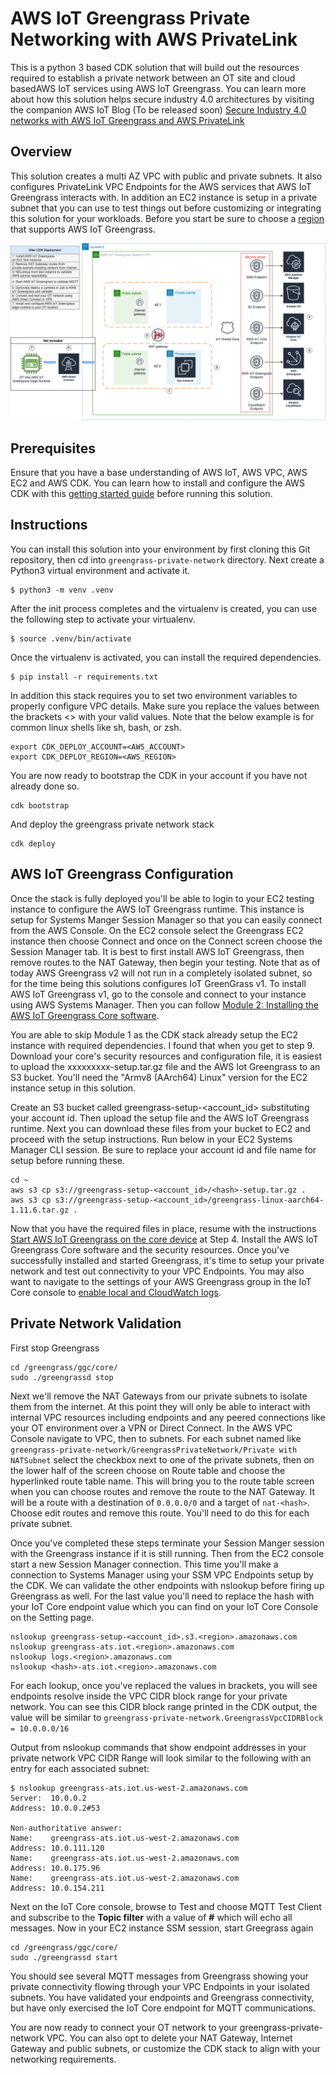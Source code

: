 
# AWS IoT Greengrass Private Networking with AWS PrivateLink

This is a python 3 based CDK solution that will build out the resources required to establish a private network between an OT site and cloud basedAWS IoT services using AWS IoT Greengrass. You can learn more about how this solution helps secure industry 4.0 architectures by visiting the companion AWS IoT Blog (To be released soon) [Secure Industry 4.0 networks with AWS IoT Greengrass and AWS PrivateLink](https://aws.amazon.com/blogs/iot/)

## Overview

This solution creates a multi AZ VPC with public and private subnets. It also configures PrivateLink VPC Endpoints for the AWS services that AWS IoT Greengrass interacts with. In addition an EC2 instance is setup in a private subnet that you can use to test things out before customizing or integrating this solution for your workloads. Before you start be sure to choose a [region](https://docs.aws.amazon.com/general/latest/gr/greengrass.html) that supports AWS IoT Greengrass. 

![Architecture Diagram](GreengrassPrivateNetwork.drawio.png)

## Prerequisites
Ensure that you have a base understanding of AWS IoT, AWS VPC, AWS EC2 and AWS CDK. You can learn how to install and configure the AWS CDK with this [getting started guide](https://docs.aws.amazon.com/cdk/v2/guide/getting_started.html) before running this solution. 

## Instructions

You can install this solution into your environment by first cloning this Git repository, then cd into `greengrass-private-network` directory. 
Next create a Python3 virtual environment and activate it. 
 
```
$ python3 -m venv .venv
```

After the init process completes and the virtualenv is created, you can use the following
step to activate your virtualenv.

```
$ source .venv/bin/activate
```

Once the virtualenv is activated, you can install the required dependencies.

```
$ pip install -r requirements.txt
```

In addition this stack requires you to set two environment variables to properly configure VPC details. Make sure you replace the values between the brackets <> with your valid values. Note that the below example is for common linux shells like sh, bash, or zsh.

```
export CDK_DEPLOY_ACCOUNT=<AWS_ACCOUNT>
export CDK_DEPLOY_REGION=<AWS_REGION>
```

You are now ready to bootstrap the CDK in your account if you have not already done so. 

```
cdk bootstrap
```

And deploy the greengrass private network stack

``` 
cdk deploy
```

## AWS IoT Greengrass Configuration

Once the stack is fully deployed you'll be able to login to your EC2 testing instance to configure the AWS IoT Greengrass runtime. This instance is setup for Systems Manger Session Manager so that you can easily connect from the AWS Console. On the EC2 console select the Greengrass EC2 instance then choose Connect and once on the Connect screen choose the Session Manager tab. It is best to first install AWS IoT Greengrass, then remove routes to the NAT Gateway, then begin your testing. Note that as of today AWS Greengrass v2 will not run in a completely isolated subnet, so for the time being this solutions configures IoT GreenGrass v1. To install AWS IoT Greengrass v1, go to the console and connect to your instance using AWS Systems Manager. Then you can follow [Module 2: Installing the AWS IoT Greengrass Core software](https://docs.aws.amazon.com/greengrass/v1/developerguide/module2.html). 

You are able to skip Module 1 as the CDK stack already setup the EC2 instance with required dependencies. I found that when you get to step 9. Download your core's security resources and configuration file, it is easiest to upload the xxxxxxxxx-setup.tar.gz file and the AWS Iot Greengrass to an S3 bucket. You'll need the "Armv8 (AArch64) Linux" version for the EC2 instance setup in this solution. 

Create an S3 bucket called greengrass-setup-<account_id> substituting your account id. Then upload the setup file and the AWS IoT Greengrass runtime. Next you can download these files from your bucket to EC2 and proceed with the setup instructions. Run below in your EC2 Systems Manager CLI session. Be sure to replace your account id and file name for setup before running these.

```
cd ~
aws s3 cp s3://greengrass-setup-<account_id>/<hash>-setup.tar.gz .
aws s3 cp s3://greengrass-setup-<account_id>/greengrass-linux-aarch64-1.11.6.tar.gz .

```

Now that you have the required files in place, resume with the instructions [Start AWS IoT Greengrass on the core device](https://docs.aws.amazon.com/greengrass/v1/developerguide/gg-device-start.html) at Step 4. Install the AWS IoT Greengrass Core software and the security resources. Once you've successfully installed and started Greengrass, it's time to setup your private network and test out connectivity to your VPC Endpoints. You may also want to navigate to the settings of your AWS Greengrass group in the IoT Core console to [enable local and CloudWatch logs](https://docs.aws.amazon.com/greengrass/v1/developerguide/greengrass-logs-overview.html#config-logs). 

## Private Network Validation

First stop Greengrass
```
cd /greengrass/ggc/core/
sudo ./greengrassd stop
```

Next we'll remove the NAT Gateways from our private subnets to isolate them from the internet. At this point they will only be able to interact with internal VPC resources including endpoints and any peered connections like your OT environment over a VPN or Direct Connect. In the AWS VPC Console navigate to VPC, then to subnets. For each subnet named like `greengrass-private-network/GreengrassPrivateNetwork/Private with NATSubnet` select the checkbox next to one of the private subnets, then on the lower half of the screen choose on Route table and choose the hyperlinked route table name. This will bring you to the route table screen when you can choose routes and remove the route to the NAT Gateway. It will be a route with a destination of `0.0.0.0/0` and a target of `nat-<hash>`. Choose edit routes and remove this route. You'll need to do this for each private subnet. 

Once you've completed these steps terminate your Session Manger session with the Greengrass instance if it is still running. Then from the EC2 console start a new Session Manager connection. This time you'll make a connection to Systems Manager using your SSM VPC Endpoints setup by the CDK. We can validate the other endpoints with nslookup before firing up Greengrass as well. For the last value you'll need to replace the hash with your IoT Core endpoint value which you can find on your IoT Core Console on the Setting page. 

```
nslookup greengrass-setup-<account_id>.s3.<region>.amazonaws.com
nslookup greengrass-ats.iot.<region>.amazonaws.com
nslookup logs.<region>.amazonaws.com
nslookup <hash>-ats.iot.<region>.amazonaws.com
```

For each lookup, once you've replaced the values in brackets, you will see endpoints resolve inside the VPC CIDR block range for your private network. You can see this CIDR block range printed in the CDK output, the value will be similar to `greengrass-private-network.GreengrassVpcCIDRBlock = 10.0.0.0/16`

Output from nslookup commands that show endpoint addresses in your private network VPC CIDR Range will look similar to the following with an entry for each associated subnet:

```
$ nslookup greengrass-ats.iot.us-west-2.amazonaws.com
Server:  10.0.0.2
Address: 10.0.0.2#53

Non-authoritative answer:
Name:    greengrass-ats.iot.us-west-2.amazonaws.com
Address: 10.0.111.120
Name:    greengrass-ats.iot.us-west-2.amazonaws.com
Address: 10.0.175.96
Name:    greengrass-ats.iot.us-west-2.amazonaws.com
Address: 10.0.154.211
```

Next on the IoT Core console, browse to Test and choose MQTT Test Client and subscribe to the **Topic filter** with a value of **#** which will echo all messages. Now in your EC2 instance SSM session, start Greegrass again

```
cd /greengrass/ggc/core/
sudo ./greengrassd start
```

You should see several MQTT messages from Greengrass showing your private connectivity flowing through your VPC Endpoints in your isolated subnets. You have validated your endpoints and Greengrass connectivity, but have only exercised the IoT Core endpoint for MQTT communications. 

<!-- You can take this a step further by working through Module 3 parts 1 and 2 [Lambda Functions on AWS IoT Greengrass](https://docs.aws.amazon.com/greengrass/v1/developerguide/module3-I.html). -->

You are now ready to connect your OT network to your greengrass-private-network VPC. You can also opt to delete your NAT Gateway, Internet Gateway and public subnets, or customize the CDK stack to align with your networking requirements.

